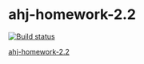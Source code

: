 # ahj-homework-2.2

[![Build status](https://ci.appveyor.com/api/projects/status/0qwd5ktbrbfolpj8?svg=true)](https://ci.appveyor.com/project/Cesaress/ahj-homework-2-2)

[ahj-homework-2.2](https://cesaress.github.io/ahj-homework-2.2/)
